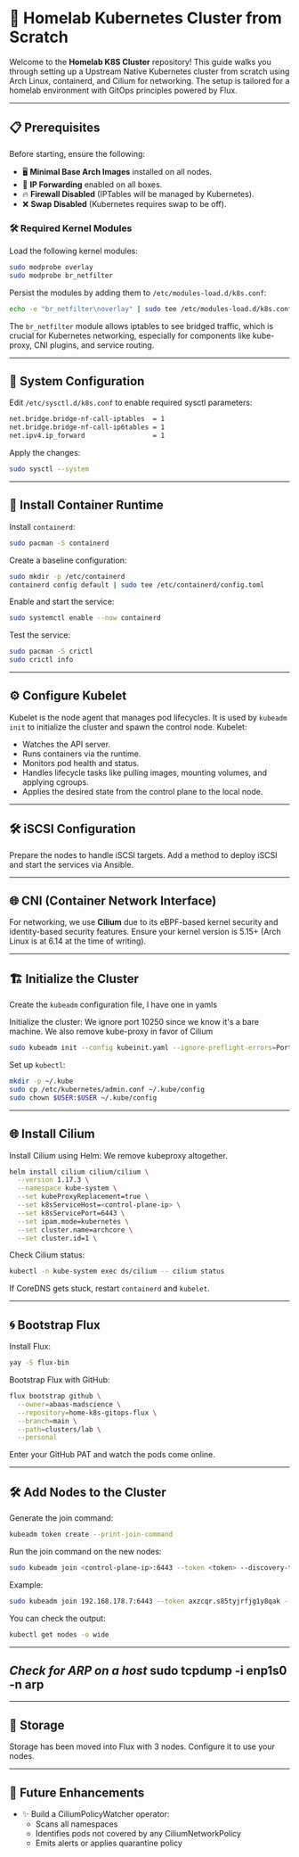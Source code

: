 # 🚀 Homelab Kubernetes Cluster from Scratch

Welcome to the **Homelab K8S Cluster** repository! This guide walks you through setting up a Upstream Native Kubernetes cluster from scratch using Arch Linux, containerd, and Cilium for networking. The setup is tailored for a homelab environment with GitOps principles powered by Flux.

---

## 📋 Prerequisites

Before starting, ensure the following:

- 🖥️ **Minimal Base Arch Images** installed on all nodes.
- 🔄 **IP Forwarding** enabled on all boxes.
- 🔥 **Firewall Disabled** (IPTables will be managed by Kubernetes).
- ❌ **Swap Disabled** (Kubernetes requires swap to be off).

### 🛠️ Required Kernel Modules

Load the following kernel modules:

```bash
sudo modprobe overlay
sudo modprobe br_netfilter
```

Persist the modules by adding them to `/etc/modules-load.d/k8s.conf`:

```bash
echo -e "br_netfilter\noverlay" | sudo tee /etc/modules-load.d/k8s.conf
```

The `br_netfilter` module allows iptables to see bridged traffic, which is crucial for Kubernetes networking, especially for components like kube-proxy, CNI plugins, and service routing.

---

## 🔧 System Configuration

Edit `/etc/sysctl.d/k8s.conf` to enable required sysctl parameters:

```bash
net.bridge.bridge-nf-call-iptables  = 1
net.bridge.bridge-nf-call-ip6tables = 1
net.ipv4.ip_forward                 = 1
```

Apply the changes:

```bash
sudo sysctl --system
```

---

## 🐳 Install Container Runtime

Install `containerd`:

```bash
sudo pacman -S containerd
```

Create a baseline configuration:

```bash
sudo mkdir -p /etc/containerd
containerd config default | sudo tee /etc/containerd/config.toml
```

Enable and start the service:

```bash
sudo systemctl enable --now containerd
```

Test the service:

```bash
sudo pacman -S crictl
sudo crictl info
```

---

## ⚙️ Configure Kubelet

Kubelet is the node agent that manages pod lifecycles. It is used by `kubeadm init` to initialize the cluster and spawn the control node. Kubelet:

- Watches the API server.
- Runs containers via the runtime.
- Monitors pod health and status.
- Handles lifecycle tasks like pulling images, mounting volumes, and applying cgroups.
- Applies the desired state from the control plane to the local node.

---

## 🛠️ iSCSI Configuration

Prepare the nodes to handle iSCSI targets. Add a method to deploy iSCSI and start the services via Ansible.

---

## 🌐 CNI (Container Network Interface)

For networking, we use **Cilium** due to its eBPF-based kernel security and identity-based security features. Ensure your kernel version is 5.15+ (Arch Linux is at 6.14 at the time of writing).

---

## 🏗️ Initialize the Cluster

Create the `kubeadm` configuration file, I have one in yamls


Initialize the cluster:
We ignore port 10250 since we know it's a bare machine.
We also remove kube-proxy in favor of Cilium

```bash
sudo kubeadm init --config kubeinit.yaml --ignore-preflight-errors=Port-10250   --skip-phases=addon/kube-proxy

```

Set up `kubectl`:

```bash
mkdir -p ~/.kube
sudo cp /etc/kubernetes/admin.conf ~/.kube/config
sudo chown $USER:$USER ~/.kube/config
```

---

## 🌐 Install Cilium

Install Cilium using Helm:
We remove kubeproxy altogether.

```bash
helm install cilium cilium/cilium \
  --version 1.17.3 \
  --namespace kube-system \
  --set kubeProxyReplacement=true \
  --set k8sServiceHost=<control-plane-ip> \
  --set k8sServicePort=6443 \
  --set ipam.mode=kubernetes \
  --set cluster.name=archcore \
  --set cluster.id=1 \
```

Check Cilium status:

```bash
kubectl -n kube-system exec ds/cilium -- cilium status
```

If CoreDNS gets stuck, restart `containerd` and `kubelet`.

---

## 🌀 Bootstrap Flux

Install Flux:

```bash
yay -S flux-bin
```

Bootstrap Flux with GitHub:

```bash
flux bootstrap github \
  --owner=abaas-madscience \
  --repository=home-k8s-gitops-flux \
  --branch=main \
  --path=clusters/lab \
  --personal
```

Enter your GitHub PAT and watch the pods come online.

---

## 🛠️ Add Nodes to the Cluster

Generate the join command:

```bash
kubeadm token create --print-join-command
```

Run the join command on the new nodes:

```bash
sudo kubeadm join <control-plane-ip>:6443 --token <token> --discovery-token-ca-cert-hash sha256:<hash>
```

Example:

```bash
sudo kubeadm join 192.168.178.7:6443 --token axzcqr.s85tyjrfjg1y8qak --discovery-token-ca-cert-hash sha256:1d4e93e09e8d4506f6669218ecc1ecdc4afa50ece43dfbbbf0de1d5097a434ad
```
You can check the output:

```bash
kubectl get nodes -o wide
```

---
*Check for ARP on a host*
sudo tcpdump -i enp1s0 -n arp
---

---

## 💾 Storage

Storage has been moved into Flux with 3 nodes. Configure it to use your nodes.

---

## 🧪 Future Enhancements

- ✨ Build a CiliumPolicyWatcher operator:
  - Scans all namespaces
  - Identifies pods not covered by any CiliumNetworkPolicy
  - Emits alerts or applies quarantine policy
